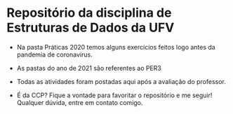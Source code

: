 # Repositório da disciplina de Estruturas de Dados da UFV

- Na pasta Práticas 2020 temos alguns exercícios feitos logo antes da pandemia de coronavírus.
- As pastas do ano de 2021 são referentes ao PER3

- Todas as atividades foram postadas aqui após a avaliação do professor.
- É da CCP? Fique a vontade para favoritar o repositório e me seguir! Qualquer dúvida, entre em contato comigo.